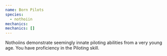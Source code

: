 ```yaml
---
name: Born Pilots
species:
  - nothoiin
mechanics:
mechanics: []
---
```

Nothoiins demonstrate seemingly innate piloting abilities from a very young age.  You have proficiency in the Piloting skill.
